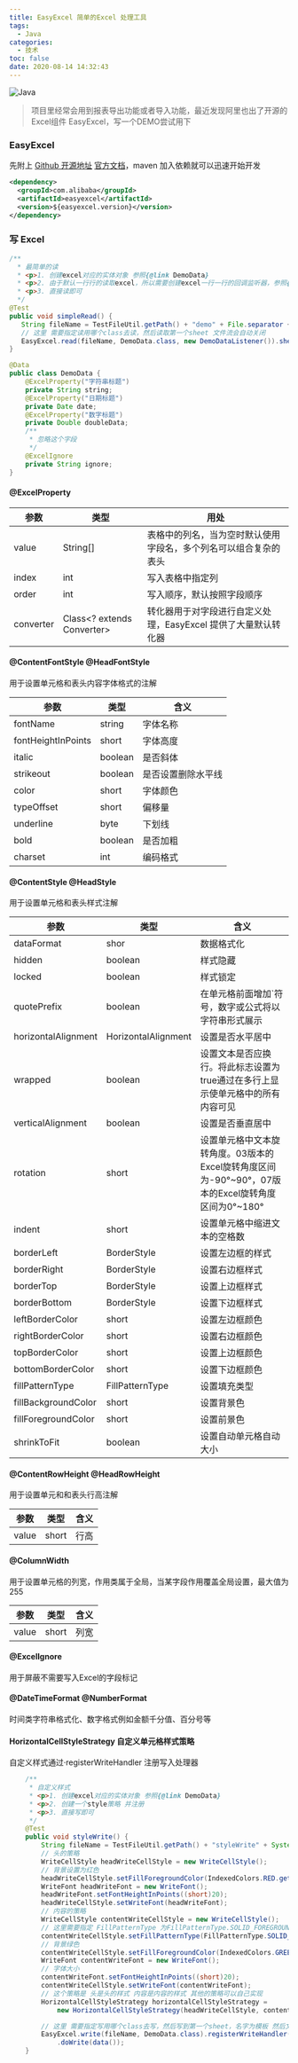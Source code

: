 ```yaml
---
title: EasyExcel 简单的Excel 处理工具
tags:
  - Java
categories:
  - 技术
toc: false
date: 2020-08-14 14:32:43
---
```


![Java](/images/java.jpg)

> 项目里经常会用到报表导出功能或者导入功能，最近发现阿里也出了开源的Excel组件 EasyExcel，写一个DEMO尝试用下

### EasyExcel 
先附上 [Github 开源地址](https://github.com/alibaba/easyexcel) [官方文档](https://www.yuque.com/easyexcel/doc/easyexcel)，maven 加入依赖就可以迅速开始开发
``` xml
<dependency>
  <groupId>com.alibaba</groupId>
  <artifactId>easyexcel</artifactId>
  <version>${easyexcel.version}</version>
</dependency>
```

### 写 Excel 
``` java
/**
  * 最简单的读
  * <p>1. 创建excel对应的实体对象 参照{@link DemoData}
  * <p>2. 由于默认一行行的读取excel，所以需要创建excel一行一行的回调监听器，参照{@link DemoDataListener}
  * <p>3. 直接读即可
  */
@Test
public void simpleRead() {
   String fileName = TestFileUtil.getPath() + "demo" + File.separator + "demo.xlsx";
   // 这里 需要指定读用哪个class去读，然后读取第一个sheet 文件流会自动关闭
   EasyExcel.read(fileName, DemoData.class, new DemoDataListener()).sheet().doRead();
}
```

``` java
@Data
public class DemoData {
    @ExcelProperty("字符串标题")
    private String string;
    @ExcelProperty("日期标题")
    private Date date;
    @ExcelProperty("数字标题")
    private Double doubleData;
    /**
     * 忽略这个字段
     */
    @ExcelIgnore
    private String ignore;
}
```

#### @ExcelProperty

|参数|类型|用处|
|-|-|-|
|value|String[]|表格中的列名，当为空时默认使用字段名，多个列名可以组合复杂的表头|
|index|int|写入表格中指定列|
|order|int|写入顺序，默认按照字段顺序|
|converter|Class<? extends Converter>|转化器用于对字段进行自定义处理，EasyExcel 提供了大量默认转化器|

#### @ContentFontStyle @HeadFontStyle
用于设置单元格和表头内容字体格式的注解

|参数|类型|含义|
|-|-|-|
|fontName|string|字体名称|
|fontHeightInPoints|short|字体高度|
|italic|boolean|是否斜体|
|strikeout|boolean|是否设置删除水平线|
|color|	short|字体颜色|
|typeOffset|short|偏移量|
|underline|byte|下划线|
|bold|boolean|是否加粗|
|charset|int|编码格式|

#### @ContentStyle @HeadStyle
用于设置单元格和表头样式注解

|参数|类型|含义|
|-|-|-|
|dataFormat|shor|数据格式化|
|hidden|boolean|样式隐藏|
|locked|boolean|样式锁定|
|quotePrefix|boolean|在单元格前面增加`符号，数字或公式将以字符串形式展示|
|horizontalAlignment|HorizontalAlignment|设置是否水平居中|
|wrapped|boolean|设置文本是否应换行。将此标志设置为true通过在多行上显示使单元格中的所有内容可见|
|verticalAlignment|boolean|设置是否垂直居中|
|rotation|short|设置单元格中文本旋转角度。03版本的Excel旋转角度区间为-90°~90°，07版本的Excel旋转角度区间为0°~180°|
|indent|short|设置单元格中缩进文本的空格数|
|borderLeft|BorderStyle|设置左边框的样式|
|borderRight|BorderStyle|设置右边框样式|
|borderTop|BorderStyle|设置上边框样式|
|borderBottom|BorderStyle|设置下边框样式|
|leftBorderColor|short|设置左边框颜色|
|rightBorderColor|short|设置右边框颜色|
|topBorderColor|short|设置上边框颜色|
|bottomBorderColor|short|设置下边框颜色|
|fillPatternType|FillPatternType|设置填充类型|
|fillBackgroundColor|short|设置背景色|
|fillForegroundColor|short|设置前景色|
|shrinkToFit|boolean|设置自动单元格自动大小|

#### @ContentRowHeight @HeadRowHeight
用于设置单元和和表头行高注解

|参数|类型|含义|
|-|-|-|
|value|short|行高|

#### @ColumnWidth 
用于设置单元格的列宽，作用类属于全局，当某字段作用覆盖全局设置，最大值为255

|参数|类型|含义|
|-|-|-|
|value|short|列宽|

#### @ExcelIgnore
用于屏蔽不需要写入Excel的字段标记

#### @DateTimeFormat @NumberFormat 
时间类字符串格式化、数字格式例如金额千分值、百分号等

#### HorizontalCellStyleStrategy 自定义单元格样式策略
自定义样式通过·registerWriteHandler 注册写入处理器
``` java
    /**
     * 自定义样式
     * <p>1. 创建excel对应的实体对象 参照{@link DemoData}
     * <p>2. 创建一个style策略 并注册
     * <p>3. 直接写即可
     */
    @Test
    public void styleWrite() {
        String fileName = TestFileUtil.getPath() + "styleWrite" + System.currentTimeMillis() + ".xlsx";
        // 头的策略
        WriteCellStyle headWriteCellStyle = new WriteCellStyle();
        // 背景设置为红色
        headWriteCellStyle.setFillForegroundColor(IndexedColors.RED.getIndex());
        WriteFont headWriteFont = new WriteFont();
        headWriteFont.setFontHeightInPoints((short)20);
        headWriteCellStyle.setWriteFont(headWriteFont);
        // 内容的策略
        WriteCellStyle contentWriteCellStyle = new WriteCellStyle();
        // 这里需要指定 FillPatternType 为FillPatternType.SOLID_FOREGROUND 不然无法显示背景颜色.头默认了 FillPatternType所以可以不指定
        contentWriteCellStyle.setFillPatternType(FillPatternType.SOLID_FOREGROUND);
        // 背景绿色
        contentWriteCellStyle.setFillForegroundColor(IndexedColors.GREEN.getIndex());
        WriteFont contentWriteFont = new WriteFont();
        // 字体大小
        contentWriteFont.setFontHeightInPoints((short)20);
        contentWriteCellStyle.setWriteFont(contentWriteFont);
        // 这个策略是 头是头的样式 内容是内容的样式 其他的策略可以自己实现
        HorizontalCellStyleStrategy horizontalCellStyleStrategy =
            new HorizontalCellStyleStrategy(headWriteCellStyle, contentWriteCellStyle);

        // 这里 需要指定写用哪个class去写，然后写到第一个sheet，名字为模板 然后文件流会自动关闭
        EasyExcel.write(fileName, DemoData.class).registerWriteHandler(horizontalCellStyleStrategy).sheet("模板")
            .doWrite(data());
    }
```